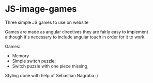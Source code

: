 # JS-image-games
Three simple JS games to use on website

Games are made as angular directives
they are fairly easy to implement although it's necessary to include angular touch in order for it to work.

Games:
- Memory
- Simple switch puzzle;
- Switch puzzle with one piece missing;


Styling done with help of Sebastian Nagraba :)
